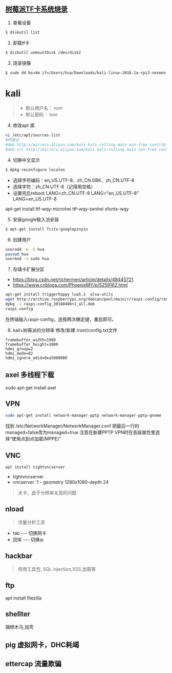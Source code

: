 
## [树莓派TF卡系统烧录](https://sspai.com/post/37356)

1. 查看设备
```bash
$ diskutil list
```

2. 卸载tf卡
```bash
$ diskutil unmountDisk /dev/disk2
```

3. 烧录镜像
```bash
$ sudo dd bs=4m if=/Users/hua/Downloads/kali-linux-2018.1a-rpi3-nexmon.img of=/dev/disk2
```

# kali

> - 默认用户名： root
> - 默认密码： toor

4. 修改apt 源
```bash
vi /etc/apt/sources.list
#阿里云
#deb http://mirrors.aliyun.com/kali kali-rolling main non-free contrib
#deb-src http://mirrors.aliyun.com/kali kali-rolling main non-free contrib
```

4. 切换中文显示
```bash
$ dpkg-reconfigure locales
```
- 选择字符编码：en_US.UTF-8、zh_CN.GBK、zh_CN.UTF-8
- 选择字符：zh_CN.UTF-8（记得用空格）
- 设置完后reboot
 LANG=zh_CN.UTF-8
 LANG="en_US.UTF-8"
 LANG=en_US.UTF-8

apt-get install ttf-wqy-microhei ttf-wqy-zenhei xfonts-wqy
<!-- gnome-tweak-tool -->

5. 安装google输入法安装
```bash
$ apt-get install fcitx-googlepinyin
```

6. 创建用户
```bash
useradd -m -U hua
passwd hua
usermod -a sudo hua
```

7. 存储卡扩展分区 
- https://blog.csdn.net/richermen/article/details/48445721
- https://www.cnblogs.com/PhoenixMY/p/5259162.html

```bash
apt-get install triggerhappy lua5.1  alsa-utils 
wget http://archive.raspberrypi.org/debian/pool/main/r/raspi-config/raspi-config_20180406+1_all.deb
dpkg -i raspi-config_20180406+1_all.deb
raspi-config
```
在终端输入raspi-config，连按两次确定键，重启即可。 


8. kail+树莓派的分辨率
修改/新建 /root/config.txt文件
```
framebuffer_width=1980
framebuffer_height=1080
hdmi_group=2
hdmi_mode=82
hdmi_ignore_edid=0xa5000080
```


## axel 多线程下载 
sudo apt-get install axel

## VPN
```bash
sudo apt-get install network-manager-pptp network-manager-pptp-gnome
```
找到 /etc/NetworkManager/NetworkManager.conf
把最后一行的managed=false改为managed=true
注意在新建PPTP VPN时在高级属性里选择“使用点到点加密(MPPE)”

## VNC
<!-- 　　sudo apt-get install vnc4server -->
    apt install tightvncserver

- tightvncserver
- vncserver :1 - geometry 1280x1080-depth 24
> 太卡，由于分辨率太高的问题.


## nload 
> 流量分析工具
- tab --- 切换网卡
- 回车 --- 切换ip

## hackbar
> 常用工具包, SQL injection,XSS,加密等

## ftp
apt install filezilla

## shellter
捆绑木马,加壳

## pig 虚拟网卡，DHC耗竭

## ettercap 流量欺骗


